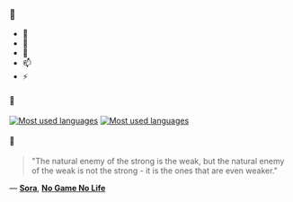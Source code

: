 ### 👋

- 🔭
- 🌱
- 💬
- 📫
- ⚡

#### 🧏

[![Most used languages](https://github-readme-stats-aynah.vercel.app/api/top-langs/?username=aynh&theme=solarized-dark&langs_count=6&layout=compact&hide_title=true)](https://github.com/anuraghazra/github-readme-stats#gh-dark-mode-only)
[![Most used languages](https://github-readme-stats-aynah.vercel.app/api/top-langs/?username=aynh&theme=solarized-light&langs_count=6&layout=compact&hide_title=true)](https://github.com/anuraghazra/github-readme-stats#gh-light-mode-only)

#### 💬

> "The natural enemy of the strong is the weak, but the natural enemy of the weak is not the strong - it is the ones that are even weaker."

&mdash; [**Sora**](https://myanimelist.net/character.php?q=Sora&cat=character), [**No Game No Life**](https://myanimelist.net/search/all?q=No%20Game%20No%20Life&cat=all)
